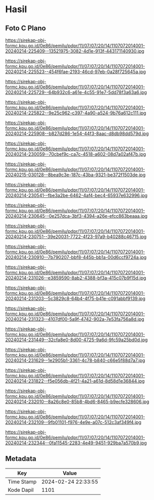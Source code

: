 # Hasil

## Foto C Plano

https://sirekap-obj-formc.kpu.go.id/0e86/pemilu/pdpr/11/07/07/20/14/1107072014001-20240214-225409--13521975-3082-4d1e-913f-443171140930.jpg

https://sirekap-obj-formc.kpu.go.id/0e86/pemilu/pdpr/11/07/07/20/14/1107072014001-20240214-225523--454f6fae-2193-46cd-97eb-0a28f725645a.jpg

https://sirekap-obj-formc.kpu.go.id/0e86/pemilu/pdpr/11/07/07/20/14/1107072014001-20240214-225729--64b932c6-a61e-4c55-91e7-5dd78f3a63a6.jpg

https://sirekap-obj-formc.kpu.go.id/0e86/pemilu/pdpr/11/07/07/20/14/1107072014001-20240214-225822--9e25c962-c397-4a90-a524-9b76a612c111.jpg

https://sirekap-obj-formc.kpu.go.id/0e86/pemilu/pdpr/11/07/07/20/14/1107072014001-20240214-225908--b827d286-1e54-44f3-8aac-d8db98dd579d.jpg

https://sirekap-obj-formc.kpu.go.id/0e86/pemilu/pdpr/11/07/07/20/14/1107072014001-20240214-230059--70cbef9c-ca7c-4518-a602-08d7a02af47b.jpg

https://sirekap-obj-formc.kpu.go.id/0e86/pemilu/pdpr/11/07/07/20/14/1107072014001-20240215-030128--8bea9c3e-187c-43ba-9321-be372f1503de.jpg

https://sirekap-obj-formc.kpu.go.id/0e86/pemilu/pdpr/11/07/07/20/14/1107072014001-20240214-230541--fbe3a2be-6462-4af4-bec4-65937e632996.jpg

https://sirekap-obj-formc.kpu.go.id/0e86/pemilu/pdpr/11/07/07/20/14/1107072014001-20240214-230645--0e257dca-3bf3-4394-a26e-efcc863beaaa.jpg

https://sirekap-obj-formc.kpu.go.id/0e86/pemilu/pdpr/11/07/07/20/14/1107072014001-20240214-230751--39e20031-7722-4f23-97a9-b40288c46715.jpg

https://sirekap-obj-formc.kpu.go.id/0e86/pemilu/pdpr/11/07/07/20/14/1107072014001-20240214-230910--7b790207-bbf8-445b-bb1a-00d6ccf9724a.jpg

https://sirekap-obj-formc.kpu.go.id/0e86/pemilu/pdpr/11/07/07/20/14/1107072014001-20240214-231026--e3859590-8ab2-4388-bf3a-415c07b9f15d.jpg

https://sirekap-obj-formc.kpu.go.id/0e86/pemilu/pdpr/11/07/07/20/14/1107072014001-20240214-231203--5c3829c8-64b4-4f75-b41e-c091abbf9139.jpg

https://sirekap-obj-formc.kpu.go.id/0e86/pemilu/pdpr/11/07/07/20/14/1107072014001-20240214-231323--4107df00-5a9f-4742-902a-7e53fa756a8d.jpg

https://sirekap-obj-formc.kpu.go.id/0e86/pemilu/pdpr/11/07/07/20/14/1107072014001-20240214-231449--32cfa8e0-8d00-4725-9a6d-9fc59a25bd0d.jpg

https://sirekap-obj-formc.kpu.go.id/0e86/pemilu/pdpr/11/07/07/20/14/1107072014001-20240214-231629--1e2905b1-3361-4c78-b840-c66e5f88d7a7.jpg

https://sirekap-obj-formc.kpu.go.id/0e86/pemilu/pdpr/11/07/07/20/14/1107072014001-20240214-231822--f5e056db-4f21-4a21-a61d-8d58d1e36844.jpg

https://sirekap-obj-formc.kpu.go.id/0e86/pemilu/pdpr/11/07/07/20/14/1107072014001-20240214-232010--8a26c8e0-85b8-4bd6-8465-b9ecfe328606.jpg

https://sirekap-obj-formc.kpu.go.id/0e86/pemilu/pdpr/11/07/07/20/14/1107072014001-20240214-232109--9fb01101-f976-4e9e-a07c-512c3af349f4.jpg

https://sirekap-obj-formc.kpu.go.id/0e86/pemilu/pdpr/11/07/07/20/14/1107072014001-20240214-232344--0fa11545-2283-4e49-9451-929ba7a570b9.jpg


## Metadata

| Key        | Value               |
| ---------- | ------------------- |
| Time Stamp | 2024-02-24 22:33:55 |
| Kode Dapil | 1101                |



